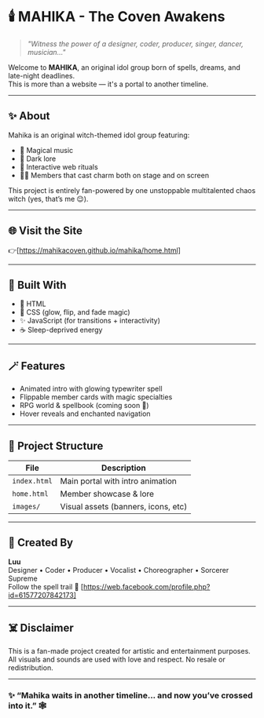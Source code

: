 # 🕯️ MAHIKA - The Coven Awakens

> *"Witness the power of a designer, coder, producer, singer, dancer, musician..."*

Welcome to **MAHIKA**, an original idol group born of spells, dreams, and late-night deadlines.  
This is more than a website — it's a portal to another timeline.

---

## ✨ About

Mahika is an original witch-themed idol group featuring:

- 🎤 Magical music
- 🔮 Dark lore
- 🖤 Interactive web rituals
- 🧙‍♀️ Members that cast charm both on stage and on screen

This project is entirely fan-powered by one unstoppable multitalented chaos witch (yes, that’s me 😌).

---

## 🌐 Visit the Site

👉[https://mahikacoven.github.io/mahika/home.html]

---

## 🔧 Built With

- 🧾 HTML
- 🎨 CSS (glow, flip, and fade magic)
- ✨ JavaScript (for transitions + interactivity)
- ☕ Sleep-deprived energy

---

## 🪄 Features

- Animated intro with glowing typewriter spell
- Flippable member cards with magic specialties
- RPG world & spellbook (coming soon 👀)
- Hover reveals and enchanted navigation

---

## 📁 Project Structure

| File            | Description                         |
|-----------------|-------------------------------------|
| `index.html`    | Main portal with intro animation    |
| `home.html`     | Member showcase & lore              |
| `images/`       | Visual assets (banners, icons, etc) |

---

## 🎤 Created By

**Luu**  
Designer • Coder • Producer • Vocalist • Choreographer • Sorcerer Supreme  
Follow the spell trail 💫 [https://web.facebook.com/profile.php?id=61577207842173]

---

## ☠️ Disclaimer

This is a fan-made project created for artistic and entertainment purposes.  
All visuals and sounds are used with love and respect. No resale or redistribution.

---

### ✨ “Mahika waits in another timeline... and now you’ve crossed into it.” 🕸️
